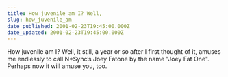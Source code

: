 ```yaml
---
title: How juvenile am I? Well,
slug: how_juvenile_am
date_published: 2001-02-23T19:45:00.000Z
date_updated: 2001-02-23T19:45:00.000Z
---
```


How juvenile am I? Well, it still, a year or so after I first thought of it, amuses me endlessly to call N*Sync’s Joey Fatone by the name "Joey Fat One". Perhaps now it will amuse you, too.
